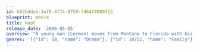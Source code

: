 ```yaml
---
id: b02bddab-3af8-4f74-8750-f464f4089713
blueprint: movie
title: Hoot
release_date: '2006-05-05'
overview: "A young man (Lerman) moves from Montana to Florida with his family, where he's compelled to engage in a fight to protect a population of endangered owls."
genres: '[{"id": 18, "name": "Drama"}, {"id": 10751, "name": "Family"}]'
---
```

